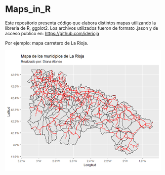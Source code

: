 # Maps_in_R

Este repositorio presenta código que elabora distintos mapas utilizando la libreria de R, ggplot2.
Los archivos utilizados fueron de formato .jason y de acceso publico en:
https://github.com/iderioja

Por ejemplo: mapa carretero de La Rioja. 


![Carretera](Carretera.png)

